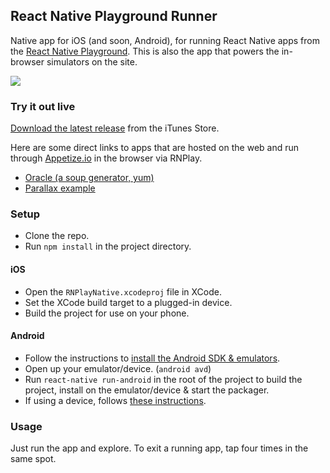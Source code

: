## React Native Playground Runner

Native app for iOS (and soon, Android), for running React Native apps from the [React Native
Playground](http://rnplay.org). This is also the app that powers the
in-browser simulators on the site.

![](https://raw.githubusercontent.com/rnplay/rnplay-ios/master/screenshot.png)

### Try it out live

[Download the latest release](https://itunes.apple.com/us/app/react-native-playground/id1002032944) from the iTunes Store.

Here are some direct links to apps that are hosted on the web and run
through [Appetize.io](http://www.appetize.io) in the browser via RNPlay.

- [Oracle (a soup generator,
  yum)](https://appetize.io/embed/dhw0pbp14v89w60quwrj6w70dg?device=iphone6&scale=100&autoplay=false&orientation=portrait&deviceColor=black&params=%7B%22appId%22:%22yQ2fnQ%22,%22moduleName%22:%22Oracle%22%7D)
- [Parallax
  example](https://appetize.io/embed/dhw0pbp14v89w60quwrj6w70dg?device=iphone5s&scale=100&autoplay=false&orientation=portrait&deviceColor=black&params=%7B%22appId%22:%22qAFzcA%22,%22moduleName%22:%22ParallaxExample%22%7D)

### Setup

- Clone the repo.
- Run `npm install` in the project directory.

#### iOS
- Open the `RNPlayNative.xcodeproj` file in XCode.
- Set the XCode build target to a plugged-in device.
- Build the project for use on your phone.

#### Android
- Follow the instructions to [install the Android SDK & emulators](http://facebook.github.io/react-native/docs/android-setup.html).
- Open up your emulator/device. (`android avd`)
- Run `react-native run-android` in the root of the project to build the project, install on the emulator/device & start the packager.
- If using a device, follows [these instructions](http://facebook.github.io/react-native/docs/running-on-device-android.html).

### Usage

Just run the app and explore. To exit a running app, tap four times in the same spot.
